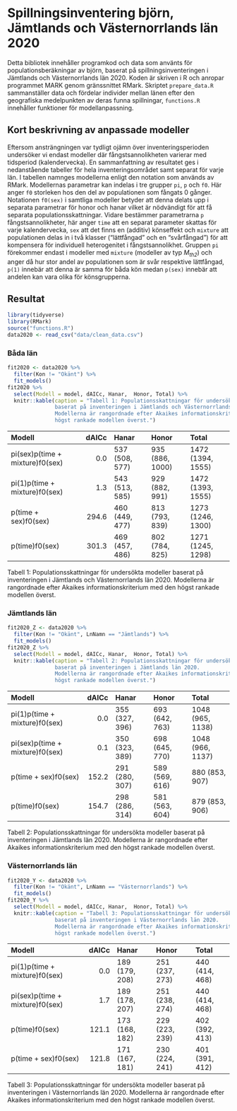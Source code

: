 Spillningsinventering björn, Jämtlands och Västernorrlands län 2020
================

Detta bibliotek innehåller programkod och data som använts för
populationsberäkningar av björn, baserat på spillningsinventeringen i
Jämtlands och Västernorrlands län 2020. Koden är skriven i R och anropar
programmet MARK genom gränssnittet RMark. Skriptet `prepare_data.R`
sammanställer data och fördelar individer mellan länen efter den
geografiska medelpunkten av deras funna spillningar, `functions.R`
innehåller funktioner för modellanpassning.

## Kort beskrivning av anpassade modeller

Eftersom ansträngningen var tydligt ojämn över inventeringsperioden
undersöker vi endast modeller där fångstsannolikheten varierar med
tidsperiod (kalendervecka). En sammanfattning av resultatet ges i
nedanstående tabeller för hela inventeringsområdet samt separat för
varje län. I tabellen namnges modellerna enligt den notation som används
av RMark. Modellernas parametrar kan indelas i tre grupper `pi`, `p` och
`f0`. Här anger `f0` storleken hos den del av populationen som fångats 0
gånger. Notationen `f0(sex)` i samtliga modeller betyder att denna
delats upp i separata parametrar för honor och hanar vilket är
nödvändigt för att få separata populationsskattningar. Vidare bestämmer
parametrarna `p` fångstsannolikheter, här anger `time` att en separat
parameter skattas för varje kalendervecka, `sex` att det finns en
(additiv) könseffekt och `mixture` att populationen delas in i två
klasser (“lättfångad” och en “svårfångad”) för att kompensera för
individuell heterogenitet i fångstsannolikhet. Gruppen `pi` förekommer
endast i modeller med `mixture` (modeller av typ *M<sub>th2</sub>*) och
anger då hur stor andel av populationen som är svår respektive
lättfångad, `p(1)` innebär att denna är samma för båda kön medan
`p(sex)` innebär att andelen kan vara olika för könsgrupperna.

## Resultat

``` r
library(tidyverse)
library(RMark)
source("functions.R")
data2020 <- read_csv("data/clean_data.csv")
```

### Båda län

``` r
fit2020 <- data2020 %>% 
  filter(Kon != "Okänt") %>% 
  fit_models()
fit2020 %>% 
  select(Modell = model, dAICc, Hanar,  Honor, Total) %>% 
  knitr::kable(caption = "Tabell 1: Populationsskattningar för undersökta modeller 
               baserat på inventeringen i Jämtlands och Västernorrlands län 2020. 
               Modellerna är rangordnade efter Akaikes informationskriterium med den
               högst rankade modellen överst.")
```

| Modell                          | dAICc | Hanar          | Honor           | Total             |
|:--------------------------------|------:|:---------------|:----------------|:------------------|
| pi(sex)p(time + mixture)f0(sex) |   0.0 | 537 (508, 577) | 935 (886, 1000) | 1472 (1394, 1555) |
| pi(1)p(time + mixture)f0(sex)   |   1.3 | 543 (513, 585) | 929 (882, 991)  | 1472 (1393, 1555) |
| p(time + sex)f0(sex)            | 294.6 | 460 (449, 477) | 813 (793, 839)  | 1273 (1246, 1300) |
| p(time)f0(sex)                  | 301.3 | 469 (457, 486) | 802 (784, 825)  | 1271 (1245, 1298) |

Tabell 1: Populationsskattningar för undersökta modeller baserat på
inventeringen i Jämtlands och Västernorrlands län 2020. Modellerna är
rangordnade efter Akaikes informationskriterium med den högst rankade
modellen överst.

### Jämtlands län

``` r
fit2020_Z <- data2020 %>% 
  filter(Kon != "Okänt", LnNamn == "Jämtlands") %>% 
  fit_models()
fit2020_Z %>% 
  select(Modell = model, dAICc, Hanar,  Honor, Total) %>% 
  knitr::kable(caption = "Tabell 2: Populationsskattningar för undersökta modeller 
               baserat på inventeringen i Jämtlands län 2020. 
               Modellerna är rangordnade efter Akaikes informationskriterium med den
               högst rankade modellen överst.")
```

| Modell                          | dAICc | Hanar          | Honor          | Total            |
|:--------------------------------|------:|:---------------|:---------------|:-----------------|
| pi(1)p(time + mixture)f0(sex)   |   0.0 | 355 (327, 396) | 693 (642, 763) | 1048 (965, 1138) |
| pi(sex)p(time + mixture)f0(sex) |   0.1 | 350 (323, 389) | 698 (645, 770) | 1048 (966, 1137) |
| p(time + sex)f0(sex)            | 152.2 | 291 (280, 307) | 589 (569, 616) | 880 (853, 907)   |
| p(time)f0(sex)                  | 154.7 | 298 (286, 314) | 581 (563, 604) | 879 (853, 906)   |

Tabell 2: Populationsskattningar för undersökta modeller baserat på
inventeringen i Jämtlands län 2020. Modellerna är rangordnade efter
Akaikes informationskriterium med den högst rankade modellen överst.

### Västernorrlands län

``` r
fit2020_Y <- data2020 %>% 
  filter(Kon != "Okänt", LnNamn == "Västernorrlands") %>% 
  fit_models()
fit2020_Y %>% 
  select(Modell = model, dAICc, Hanar,  Honor, Total) %>% 
  knitr::kable(caption = "Tabell 3: Populationsskattningar för undersökta modeller 
               baserat på inventeringen i Västernorrlands län 2020. 
               Modellerna är rangordnade efter Akaikes informationskriterium med den
               högst rankade modellen överst.")
```

| Modell                          | dAICc | Hanar          | Honor          | Total          |
|:--------------------------------|------:|:---------------|:---------------|:---------------|
| pi(1)p(time + mixture)f0(sex)   |   0.0 | 189 (179, 208) | 251 (237, 273) | 440 (414, 468) |
| pi(sex)p(time + mixture)f0(sex) |   1.7 | 189 (178, 207) | 251 (238, 274) | 440 (414, 468) |
| p(time)f0(sex)                  | 121.1 | 173 (168, 182) | 229 (223, 239) | 402 (392, 413) |
| p(time + sex)f0(sex)            | 121.8 | 171 (167, 181) | 230 (224, 241) | 401 (391, 412) |

Tabell 3: Populationsskattningar för undersökta modeller baserat på
inventeringen i Västernorrlands län 2020. Modellerna är rangordnade
efter Akaikes informationskriterium med den högst rankade modellen
överst.
